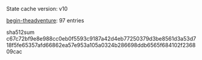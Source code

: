 State cache version: v10

[begin-theadventure](https://github.com/begin-theadventure): 97 entries

sha512sum c67c72bf9e8e988cc0eb0f5593c9187a42d4eb77250379d3be8561d3a53d718f5fe65357afd66862ea57e953a105a0324b286698ddb6565f684102f236809cac
